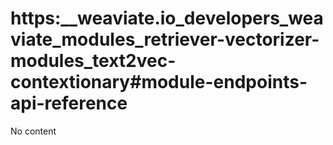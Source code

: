 # https:\_\_weaviate.io_developers_weaviate_modules_retriever-vectorizer-modules_text2vec-contextionary#module-endpoints-api-reference

No content

